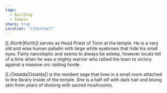 ```yaml
---
tags:
  - Building
  - Temple
share: true
Location: "[[Goslow]]"
---
```


[[./Korth|Korth]] serves as Head Priest of Torm at the temple. He is a very old and wise human paladin with large white eyebrows that hide his small eyes. Fairly narcoleptic and seems to always be asleep, however locals tell of a time when he was a mighty warrior who rallied the town to victory against a massive orc raiding horde.

[[./Ostalda|Ostalda]] is the resident sage that lives in a small room attached to the library inside of the temple. She is a half-elf with dark hair and bluing skin from years of divining with sacred mushrooms.
